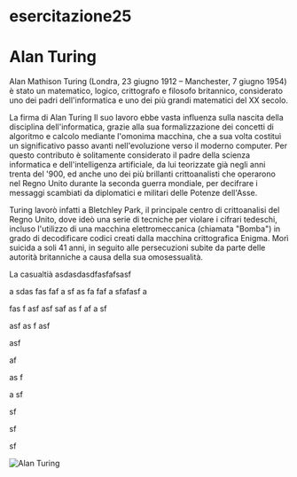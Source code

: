 # esercitazione25

# Alan Turing

Alan Mathison Turing (Londra, 23 giugno 1912 – Manchester, 7 giugno 1954) è stato un matematico, logico, crittografo e filosofo britannico, considerato uno dei padri dell'informatica e uno dei più grandi matematici del XX secolo.


La firma di Alan Turing
Il suo lavoro ebbe vasta influenza sulla nascita della disciplina dell'informatica, grazie alla sua formalizzazione dei concetti di algoritmo e calcolo mediante l'omonima macchina, che a sua volta costituì un significativo passo avanti nell'evoluzione verso il moderno computer. Per questo contributo è solitamente considerato il padre della scienza informatica e dell'intelligenza artificiale, da lui teorizzate già negli anni trenta del '900, ed anche uno dei più brillanti crittoanalisti che operarono nel Regno Unito durante la seconda guerra mondiale, per decifrare i messaggi scambiati da diplomatici e militari delle Potenze dell'Asse.

Turing lavorò infatti a Bletchley Park, il principale centro di crittoanalisi del Regno Unito, dove ideò una serie di tecniche per violare i cifrari tedeschi, incluso l'utilizzo di una macchina elettromeccanica (chiamata "Bomba") in grado di decodificare codici creati dalla macchina crittografica Enigma. Morì suicida a soli 41 anni, in seguito alle persecuzioni subite da parte delle autorità britanniche a causa della sua omosessualità.

La casualtià asdasdasdfasfafsasf

a
sdas
fas
faf
a
sf
as
fa
faf
a
sfafasf
a

fas
f
asf
asf
saf
as
f
af
a
sf


asf
as
f
asf




asf



af

as
f


a
sf






sf

sf



sf

![Alan Turing](https://upload.wikimedia.org/wikipedia/commons/a/a1/Alan_Turing_Aged_16.jpg)